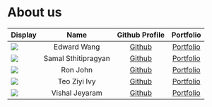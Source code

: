 # About us

Display | Name | Github Profile | Portfolio 
--------|:----:|:--------------:|:---------:
![](https://via.placeholder.com/100.png?text=Photo) | Edward Wang | [Github](https://github.com/EdwardZYWang) | [Portfolio](https://www.linkedin.com/in/edward-w-220218206/)
![](https://via.placeholder.com/100.png?text=Photo) | Samal Sthitipragyan | [Github](https://github.com/pragyan01) | [Portfolio](https://www.linkedin.com/in/pragyan01/)
![](https://via.placeholder.com/100.png?text=Photo) | Ron John | [Github](https://github.com/) | [Portfolio](docs/team/johndoe.md)
![](https://avatars0.githubusercontent.com/teoziyiivy?s=100) | Teo Ziyi Ivy | [Github](https://github.com/teoziyiivy) | [Portfolio](https://www.linkedin.com/in/teoziyiivy/)
![](https://via.placeholder.com/100.png?text=Photo) | Vishal Jeyaram | [Github](https://github.com/VishalJeyaram) | [Portfolio](https://www.linkedin.com/in/vishal-j-a43b581a2)
